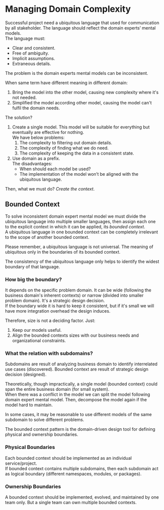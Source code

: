 # Managing Domain Complexity

Successful project need a ubiquitous language that used for communication by all stakeholder. The language should reflect the domain experts’ mental models.  
The language must:  
- Clear and consistent. 
- Free of ambiguity. 
- Implicit assumptions. 
- Extraneous details.

The problem is the domain experts mental models can be inconsistent.

When same term have different meaning in different domain:  
1. Bring the model into the other model, causing new complexity where it's not needed.
2. Simplified the model according other model, causing the model can't fulfil the domain needs.

The solution?  
1. Create a single model. 
This model will be suitable for everything but eventually are effective for nothing.  
We have below problems:  
    1. The complexity to filtering out domain details.  
    2. The complexity of finding what we do need.  
    3. The complexity of keeping the data in a consistent state.
2. Use domain as a prefix.  
The disadvantages:  
    - When should each model be used?  
    - The implementation of the model won’t be aligned with the ubiquitous language.

Then, what we must do? _Create the context_.

## Bounded Context

To solve inconsistent domain expert mental model we must divide the ubiquitous language into multiple smaller languages, then assign each one to the explicit context in which it can be applied, its _bounded context_.    
A ubiquitous language in one bounded context can be completely irrelevant to the scope of another bounded context.

Please remember, a ubiquitous language is not universal. The meaning of ubiquitous only in the boundaries of its bounded context.

The consistency of the ubiquitous language only helps to identify the widest boundary of that language.

### How big the boundary?

It depends on the specific problem domain. It can be wide (following the business domain's inherent contexts) or narrow (divided into smaller problem domain). It's a strategic design decision.  
If the boundary wide it is hard to keep it consistent, but if it's small we will have more integration overhead the design induces.  

Therefore, size is not a deciding factor. Just:  
1. Keep our models useful.  
2. Align the bounded contexts sizes with our business needs and organizational constraints.

### What the relation with subdomains?

Subdomains are result of analyzing business domain to identify interrelated use cases (discovered). Bounded context are result of strategic design decision (designed).

Theoretically, though impractically, a single model (bounded context) could span the entire business domain (for small system).  
When there was a conflict in the model we can split the model following domain expert mental model. Then, decompose the model again if the model hard to maintain.

In some cases, it may be reasonable to use different models of the same subdomain to solve different problems.

The bounded context pattern is the domain-driven design tool for defining physical and ownership boundaries.

### Physical Boundaries

Each bounded context should be implemented as an individual service/project.  
If bounded context contains multiple subdomains, then each subdomain act as logical boundary (different namespaces, modules, or packages).

### Ownership Boundaries

A bounded context should be implemented, evolved, and maintained by one team only. But a single team can own multiple bounded contexts.